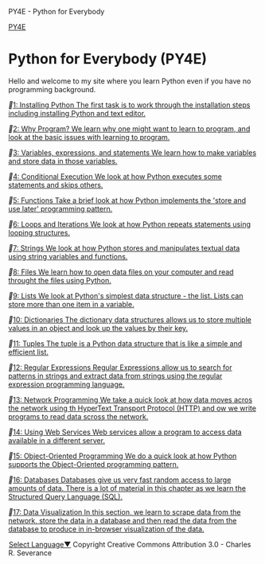PY4E - Python for Everybody

   [PY4E](https://www.py4e.com/)

# Python for Everybody (PY4E)

Hello and welcome to my site where you learn Python even if you have no programming background.

**[1: Installing Python  The first task is to work through the installation steps including installing Python and text editor.](https://www.py4e.com/lessons/install)

**[2: Why Program?  We learn why one might want to learn to program, and look at the basic issues with learning to program.](https://www.py4e.com/lessons/intro)

**[3: Variables, expressions, and statements  We learn how to make variables and store data in those variables.](https://www.py4e.com/lessons/memory)

**[4: Conditional Execution  We look at how Python executes some statements and skips others.](https://www.py4e.com/lessons/logic)

**[5: Functions  Take a brief look at how Python implements the 'store and use later' programming pattern.](https://www.py4e.com/lessons/functions)

**[6: Loops and Iterations  We look at how Python repeats statements using looping structures.](https://www.py4e.com/lessons/loops)

**[7: Strings  We look at how Python stores and manipulates textual data using string variables and functions.](https://www.py4e.com/lessons/strings)

**[8: Files  We learn how to open data files on your computer and read throught the files using Python.](https://www.py4e.com/lessons/files)

**[9: Lists  We look at Python's simplest data structure - the list. Lists can store more than one item in a variable.](https://www.py4e.com/lessons/lists)

**[10: Dictionaries  The dictionary data structures allows us to store multiple values in an object and look up the values by their key.](https://www.py4e.com/lessons/dictionary)

**[11: Tuples  The tuple is a Python data structure that is like a simple and efficient list.](https://www.py4e.com/lessons/tuples)

**[12: Regular Expressions  Regular Expressions allow us to search for patterns in strings and extract data from strings using the regular expression programming language.](https://www.py4e.com/lessons/regex)

**[13: Network Programming  We take a quick look at how data moves acros the network using th HyperText Transport Protocol (HTTP) and ow we write programs to read data scross the network.](https://www.py4e.com/lessons/network)

**[14: Using Web Services  Web services allow a program to access data available in a different server.](https://www.py4e.com/lessons/servces)

**[15: Object-Oriented Programming  We do a quick look at how Python supports the Object-Oriented programming pattern.](https://www.py4e.com/lessons/Objects)

**[16: Databases  Databases give us very fast random access to large amounts of data. There is a lot of material in this chapter as we learn the Structured Query Language (SQL).](https://www.py4e.com/lessons/json)

**[17: Data Visualization  In this section, we learn to scrape data from the network, store the data in a database and then read the data from the database to produce in in-browser visualization of the data.](https://www.py4e.com/lessons/dataviz)

![cleardot.gif](../_resources/fc94fb0c3ed8a8f909dbc7630a0987ff.gif)[Select Language​▼](#)
Copyright Creative Commons Attribution 3.0 - Charles R. Severance